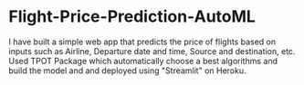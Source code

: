 # Flight-Price-Prediction-AutoML
I have built a simple web app that predicts the price of flights based on inputs such as Airline, Departure date and time, Source and destination, etc. Used TPOT Package which automatically choose a best algorithms and build the model and and deployed using "Streamlit" on Heroku. 
